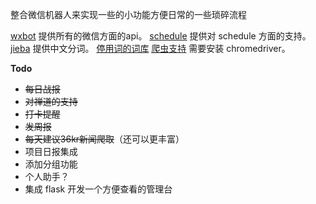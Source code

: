 整合微信机器人来实现一些的小功能方便日常的一些琐碎流程

[wxbot](https://github.com/youfou/wxpy) 提供所有的微信方面的api。
[schedule](https://github.com/dbader/schedule) 提供对 schedule 方面的支持。
[jieba](https://github.com/fxsjy/jieba) 提供中文分词。
[停用词的词库](https://github.com/dongxiexidian/Chinese/blob/master/stopwords.dat) 
[爬虫支持](https://github.com/SeleniumHQ/selenium) 需要安装 chromedriver。

**Todo**
- ~~每日战报~~
- ~~对禅道的支持~~
- ~~打卡提醒~~
- ~~发周报~~
- ~~每天建议36kr新闻爬取~~（还可以更丰富）
- 项目日报集成
- 添加分组功能
- 个人助手？
- 集成 flask 开发一个方便查看的管理台
